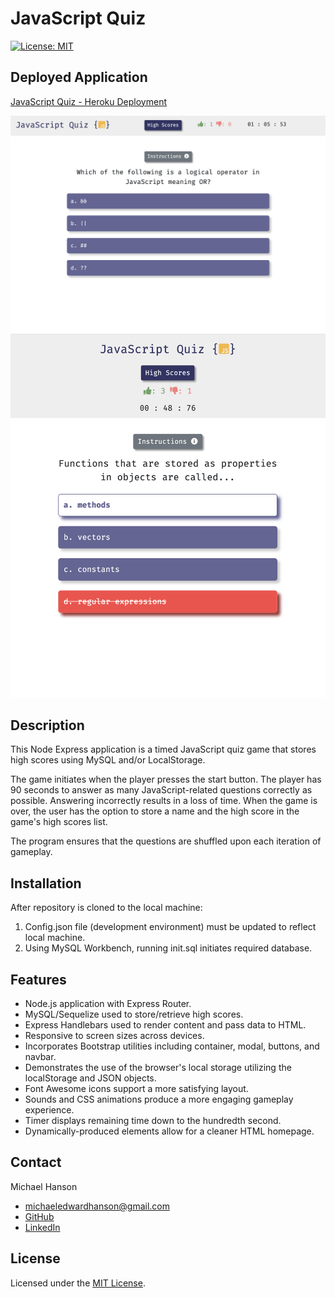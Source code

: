 # JavaScript Quiz
[![License: MIT](https://img.shields.io/badge/License-MIT-yellow.svg)](https://opensource.org/licenses/MIT)

## Deployed Application 

[JavaScript Quiz - Heroku Deployment](https://javascript-quiz-game-mh.herokuapp.com/)

![Screenshot of JavaScript Quiz](./public/assets/images/screenshot.jpg)
![Screenshot of JavaScript Quiz](./public/assets/images/screenshot2.jpg)

## Description 

This Node Express application is a timed JavaScript quiz game that stores high scores using MySQL and/or LocalStorage. 

The game initiates when the player presses the start button. The player has 90 seconds to answer as many JavaScript-related questions correctly as possible. Answering incorrectly results in a loss of time. When the game is over, the user has the option to store a name and the high score in the game's high scores list. 

The program ensures that the questions are shuffled upon each iteration of gameplay.

## Installation

After repository is cloned to the local machine:
1) Config.json file (development environment) must be updated to reflect local machine.
2) Using MySQL Workbench, running init.sql initiates required database. 

## Features

* Node.js application with Express Router. 
* MySQL/Sequelize used to store/retrieve high scores. 
* Express Handlebars used to render content and pass data to HTML.
* Responsive to screen sizes across devices. 
* Incorporates Bootstrap utilities including container, modal, buttons, and navbar. 
* Demonstrates the use of the browser's local storage utilizing the localStorage and JSON objects. 
* Font Awesome icons support a more satisfying layout. 
* Sounds and CSS animations produce a more engaging gameplay experience. 
* Timer displays remaining time down to the hundredth second. 
* Dynamically-produced elements allow for a cleaner HTML homepage. 

## Contact

Michael Hanson
* michaeledwardhanson@gmail.com
* [GitHub](https://github.com/mhans003)
* [LinkedIn](https://www.linkedin.com/in/michaeledwardhanson/)

## License 

Licensed under the [MIT License](./LICENSE.txt).


